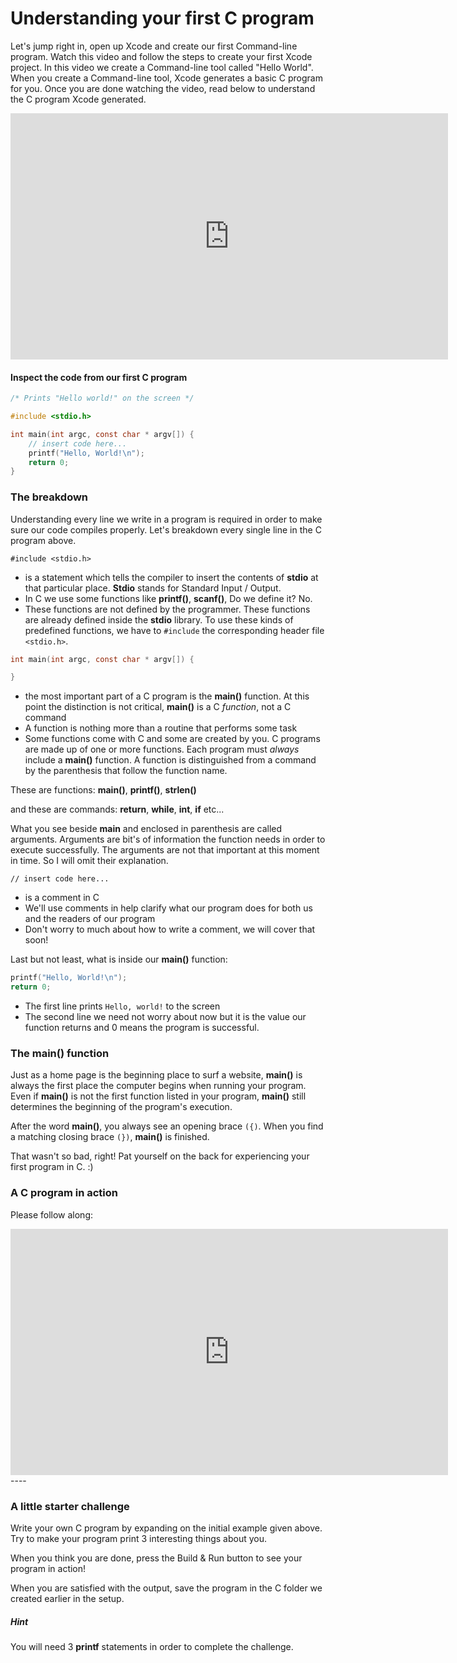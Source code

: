 # Understanding your first C program

Let's jump right in, open up Xcode and create our first Command-line program. Watch this video and follow the steps to create your first Xcode project. In this video we create a Command-line tool called "Hello World". When you create a Command-line tool, Xcode generates a basic C program for you. Once you are done watching the video, read below to understand the C program Xcode generated.

<iframe width="700" height="394" src="https://www.youtube.com/embed/OTNKlgEdE6Q" frameborder="0" allowfullscreen></iframe>


#### Inspect the code from our first C program

```c
/* Prints "Hello world!" on the screen */

#include <stdio.h>

int main(int argc, const char * argv[]) {
    // insert code here...
    printf("Hello, World!\n");
    return 0;
}
```

### The breakdown

Understanding every line we write in a program is required in order to make sure our code compiles properly.  Let's breakdown every single line in the C program above.

`#include <stdio.h>`

* is a statement which tells the compiler to insert the contents of **stdio** at that particular place. **Stdio** stands for Standard Input / Output.
* In C we use some functions like **printf()**, **scanf()**,
Do we define it? No.
* These functions are not defined by the programmer. These functions are already defined inside the **stdio** library. To use these kinds of predefined functions, we have to `#include` the corresponding header file `<stdio.h>`.

```c
int main(int argc, const char * argv[]) {

}
```

* the most important part of a C program is the **main()** function. At this point the distinction is not critical, **main()** is a C *function*, not a C command
* A function is nothing more than a routine that performs some task
* Some functions come with C and some are created by you. C programs are made up of one or more functions. Each program must *always* include a **main()** function. A function is distinguished from a command by the parenthesis that follow the function name.

These are functions:
**main()**, **printf()**, **strlen()**

and these are commands:
**return**, **while**, **int**, **if** etc...

What you see beside **main** and enclosed in parenthesis are called arguments. Arguments are bit's of information the function needs in order to execute successfully. The arguments are not that important at this moment in time. So I will omit their explanation.

`// insert code here...`

* is a comment in C
* We'll use comments in help clarify what our program does for both us and the readers of our program
* Don't worry to much about how to write a comment, we will cover that soon!

Last but not least, what is inside our **main()** function:
```c
printf("Hello, World!\n");
return 0;
```
* The first line prints `Hello, world!` to the screen
* The second line we need not worry about now but it is the value our function returns and 0 means the program is successful.

### The main() function

Just as a home page is the beginning place to surf a website, **main()** is always the first place the computer begins when running your program. Even if **main()** is not the first function listed in your program, **main()** still determines the beginning of the program's execution.

After the word **main()**, you always see an opening brace `({)`. When you find a matching closing brace `(})`, **main()** is finished.

That wasn't so bad, right! Pat yourself on the back for experiencing your first program in C. :)

### A C program in action

Please follow along:

<iframe width="700" height="394" src="https://www.youtube.com/embed/IapmByWYVIc" frameborder="0" allowfullscreen></iframe>
----

### A little starter challenge

Write your own C program by expanding on the initial example given above. Try to make your program print 3 interesting things about you.

When you think you are done, press the Build & Run button to see your program in action!

When you are satisfied with the output, save the program in the C folder we created earlier in the setup.

##### Hint
You will need 3 **printf** statements in order to complete the challenge.
